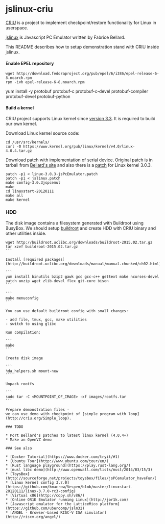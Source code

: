 # jslinux-criu

[CRIU](http://criu.org/) is a project to implement checkpoint/restore
functionality for Linux in userspace.

[jslinux](http://bellard.org/jslinux/) is Javascript PC Emulator written by Fabrice Bellard.

This README describes how to setup demonstration stand with CRIU inside jslinux.

#### Enable EPEL repository

```
wget http://download.fedoraproject.org/pub/epel/6/i386/epel-release-6-8.noarch.rpm
rpm -ivh epel-release-6-8.noarch.rpm
```

yum install -y protobuf protobuf-c  protobuf-c-devel  protobuf-compiler protobuf-devel protobuf-python

#### Build a kernel

CRIU project supports Linux kernel since [version 3.3](http://criu.org/Upstream_kernel_commits).
It is required to build our own kernel.


Download Linux kernel source code:

```
cd /usr/src/kernels/
curl -O https://www.kernel.org/pub/linux/kernel/v4.0/linux-4.0.4.tar.gz
```

Download patch with implementation of serial device.
Original patch is in tarball from [Bellard's site](http://bellard.org/jslinux/linuxstart-20120111.tar.gz)
and also there is a [patch](http://sourceforge.net/projects/toysbox/files/jsPCemulator_haveFun/)
for Linux kernel 3.0.3.

```
patch -p1 < linux-3.0.3-jsPcEmulator.patch 
patch -p1 < jslinux.patch
make config-3.0.3jspcemul
make
cd linuxstart-20120111
make all
make kernel
```

### HDD

The disk image contains a filesystem generated with Buildroot using BusyBox.
We should setup [buildroot](http://buildroot.uclibc.org/download.html)
and create HDD with CRIU binary and other utilities inside.

````
wget http://buildroot.uclibc.org/downloads/buildroot-2015.02.tar.gz
tar xzvf buildroot-2015.02.tar.gz
```

Install [required packages](http://buildroot.uclibc.org/downloads/manual/manual.chunked/ch02.html):

```
yum install binutils bzip2 gawk gcc gcc-c++ gettext make ncurses-devel patch unzip wget zlib-devel flex git-core bison
```

```
make menuconfig
```

You can use default buildroot config with small changes:

- add file, tmux, gcc, make utilities
- switch to using glibc

Run compilation:

```
make
```

Create disk image

```
hda_helpers.sh mount-new
```

Unpack rootfs

```
sudo tar -C <MOUNTPOINT_OF_IMAGE> -xf images/rootfs.tar
```

Prepare demonstration files -
we can use demo with checkpoint of [simple program with loop](http://criu.org/Simple_loop).

### TODO

* Port Bellard's patches to latest linux kernel (4.0.4+)
* Make an OpenVZ demo

### See also

* [Docker Tutorial](https://www.docker.com/tryit/#1)
* [Ubuntu Tour](http://www.ubuntu.com/tour/en/)
* [Rust language playground](https://play.rust-lang.org/)
* [musl libc demo](http://www.openwall.com/lists/musl/2014/03/15/3)
* [ToysBox](http://sourceforge.net/projects/toysbox/files/jsPCemulator_haveFun/)
* [Linux kernel config 3.7.0](https://github.com/kmacrow/Vespen/blob/master/linuxstart-20120111/linux-3.7.0-rc3-config)
* [Virtual x86](http://copy.sh/v86/)
* [Online OR1K Emulator running Linux](http://jor1k.com)
* [Javascript emulator for the LatticeMico platform](https://github.com/ubercomp/jslm32)
* [ANGEL - Browser-based RISC-V ISA simulator](http://riscv.org/angel/)
